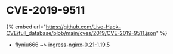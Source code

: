 # CVE-2019-9511
{% embed url="https://github.com/Live-Hack-CVE/full_database/blob/main/cves/2019/CVE-2019-9511.json" %}

* flyniu666 ~> [ingress-nginx-0.21-1.19.5](https://www.alice-snow.ru/2019/database/cve-2019-9511/ingress-nginx-0.21-1.19.5-flyniu666)
